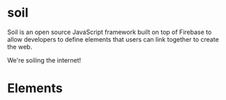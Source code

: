 soil
====

Soil is an open source JavaScript framework built on top of Firebase to allow developers to define elements that users can link together to create the web.

We're soiling the internet!

Elements
====
